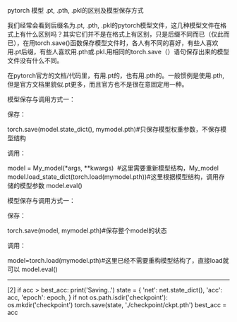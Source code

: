 

<!--
 * @version:
 * @Author:  StevenJokess https://github.com/StevenJokess
 * @Date: 2020-10-21 23:14:05
 * @LastEditors:  StevenJokess https://github.com/StevenJokess
 * @LastEditTime: 2020-11-13 20:39:39
 * @Description:
 * @TODO::
 * @Reference:[1]: https://blog.csdn.net/weixin_38145317/article/details/103582549
 *[2]: https://github.com/kuangliu/pytorch-cifar/blob/master/main.py
-->
pytorch 模型 .pt, .pth, .pkl的区别及模型保存方式

我们经常会看到后缀名为.pt, .pth, .pkl的pytorch模型文件，这几种模型文件在格式上有什么区别吗？其实它们并不是在格式上有区别，只是后缀不同而已（仅此而已），在用torch.save()函数保存模型文件时，各人有不同的喜好，有些人喜欢用.pt后缀，有些人喜欢用.pth或.pkl.用相同的torch.save（）语句保存出来的模型文件没有什么不同。

在pytorch官方的文档/代码里，有用.pt的，也有用.pth的。一般惯例是使用.pth,但是官方文档里貌似.pt更多，而且官方也不是很在意固定用一种。

模型保存与调用方式一：

保存：

torch.save(model.state_dict(), mymodel.pth)#只保存模型权重参数，不保存模型结构

调用：

model = My_model(*args, **kwargs)  #这里需要重新模型结构，My_model
model.load_state_dict(torch.load(mymodel.pth))#这里根据模型结构，调用存储的模型参数
model.eval()

模型保存与调用方式一：

保存：

torch.save(model, mymodel.pth)#保存整个model的状态

调用：

model=torch.load(mymodel.pth)#这里已经不需要重构模型结构了，直接load就可以
model.eval()

---
[2]
    if acc > best_acc:
        print('Saving..')
        state = {
            'net': net.state_dict(),
            'acc': acc,
            'epoch': epoch,
        }
        if not os.path.isdir('checkpoint'):
            os.mkdir('checkpoint')
        torch.save(state, './checkpoint/ckpt.pth')
        best_acc = acc
